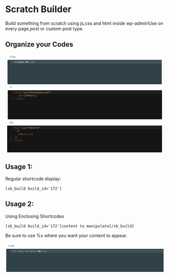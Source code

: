 # Scratch Builder
Build something from scratch using js,css and html inside wp-admin!Use on every page,post or custom post type.


## Organize your Codes

<img src="assets/images/Screenshot_2.png"/>
<img src="assets/images/Screenshot_3.png"/>
<img src="assets/images/Screenshot_5.png"/>

## Usage 1:

Regular shortcode display:

```
[sb_build build_id='172']﻿
```

## Usage 2:

Using Enclosing Shortcodes

```
[sb_build build_id='172']﻿content to manipulate[/sb_build]
```
Be sure to use %s where you want your content to appear.

<img src="assets/images/Screenshot_6.png"/>